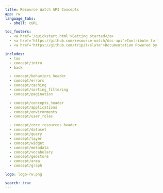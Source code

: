 ```yaml
---
title: Resource Watch API Concepts
app: rw
language_tabs:
  - shell: cURL

toc_footers:
  - <a href='/quickstart.html'>Getting started</a>
  - <a href='https://github.com/resource-watch/doc-api'>Contribute to these docs</a>
  - <a href='https://github.com/tripit/slate'>Documentation Powered by Slate</a>

includes:
  - tos
  - concept/intro
  - back

  - concept/behaviors_header
  - concept/errors
  - concept/caching
  - concept/sorting_filtering
  - concept/pagination

  - concept/concepts_header
  - concept/applications
  - concept/environments
  - concept/user_roles

  - concept/core_resources_header
  - concept/dataset
  - concept/query
  - concept/layer
  - concept/widget
  - concept/metadata
  - concept/vocabulary
  - concept/geostore
  - concept/area
  - concept/graph

logo: logo-rw.png

search: true
---
```


